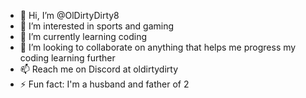 - 👋 Hi, I’m @OlDirtyDirty8
- 👀 I’m interested in sports and gaming
- 🌱 I’m currently learning coding
- 💞️ I’m looking to collaborate on anything that helps me progress my coding learning further
- 📫 Reach me on Discord at oldirtydirty
- ⚡ Fun fact: I'm a husband and father of 2

<!---
OlDirtyDirty8/OlDirtyDirty8 is a ✨ special ✨ repository because its `README.md` (this file) appears on your GitHub profile.
You can click the Preview link to take a look at your changes.
--->
